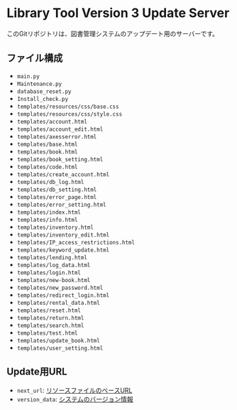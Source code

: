 # Library Tool Version 3 Update Server

このGitリポジトリは、図書管理システムのアップデート用のサーバーです。

## ファイル構成

- `main.py`
- `Maintenance.py`
- `database_reset.py`
- `Install_check.py`
- `templates/resources/css/base.css`
- `templates/resources/css/style.css`
- `templates/account.html`
- `templates/account_edit.html`
- `templates/axesserror.html`
- `templates/base.html`
- `templates/book.html`
- `templates/book_setting.html`
- `templates/code.html`
- `templates/create_account.html`
- `templates/db_log.html`
- `templates/db_setting.html`
- `templates/error_page.html`
- `templates/error_setting.html`
- `templates/index.html`
- `templates/info.html`
- `templates/inventory.html`
- `templates/inventory_edit.html`
- `templates/IP_access_restrictions.html`
- `templates/keyword_update.html`
- `templates/lending.html`
- `templates/log_data.html`
- `templates/login.html`
- `templates/new-book.html`
- `templates/new_password.html`
- `templates/redirect_login.html`
- `templates/rental_data.html`
- `templates/reset.html`
- `templates/return.html`
- `templates/search.html`
- `templates/test.html`
- `templates/update_book.html`
- `templates/user_setting.html`

## Update用URL

- `next_url`: [リソースファイルのベースURL](https://raw.githubusercontent.com/MT472562/Library_Tool_Ver3_Update_Server/main/)
- `version_data`: [システムのバージョン情報](https://raw.githubusercontent.com/MT472562/Library_Tool_Ver3_Update_Server/main/system_version.json)

